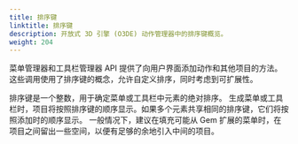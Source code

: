 ```yaml
---
title: 排序键
linktitle: 排序键
description: 开放式 3D 引擎 (O3DE) 动作管理器中的排序键概览。
weight: 204
---
```


菜单管理器和工具栏管理器 API 提供了向用户界面添加动作和其他项目的方法。这些调用使用了排序键的概念，允许自定义排序，同时考虑到可扩展性。

排序键是一个整数，用于确定菜单或工具栏中元素的绝对排序。
生成菜单或工具栏时，项目将按照排序键的顺序显示。如果多个元素共享相同的排序键，它们将按照添加时的顺序显示。
一般情况下，建议在填充可能从 Gem 扩展的菜单时，在项目之间留出一些空间，以便有足够的余地引入中间的项目。
